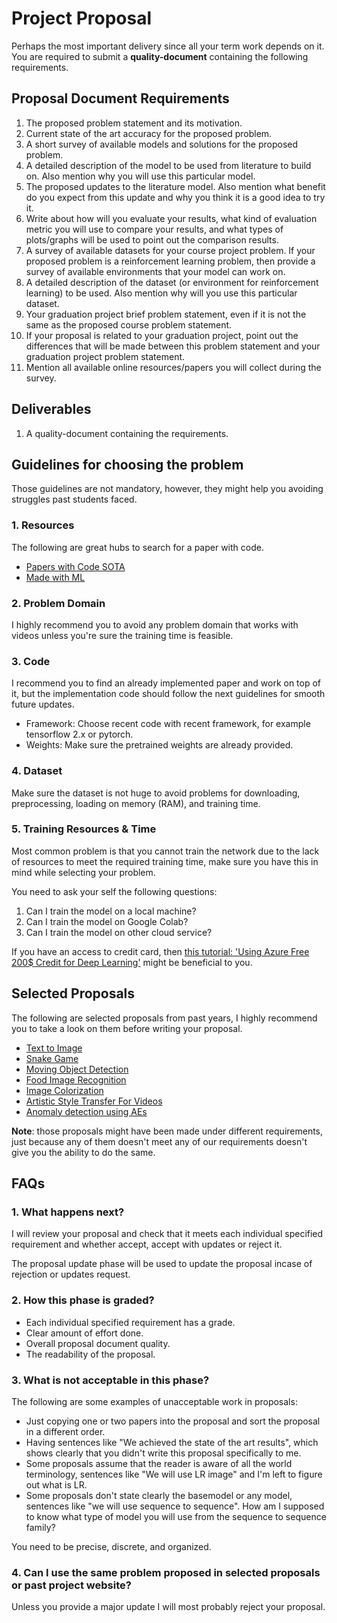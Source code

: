 # Project Proposal

Perhaps the most important delivery since all your term work depends on it. You are required to submit a **quality-document** containing the following requirements.

## Proposal Document Requirements

1. The proposed problem statement and its motivation.
2. Current state of the art accuracy for the proposed problem.
3. A short survey of available models and solutions for the proposed problem.
4. A detailed description of the model to be used from literature to build on. Also mention why you will use this particular model.
5. The proposed updates to the literature model. Also mention what benefit do you expect from this update and why you think it is a good idea to try it.
6. Write about how will you evaluate your results, what kind of evaluation metric you will use to compare your results, and what types of plots/graphs will be used to point out the comparison results.
7. A survey of available datasets for your course project problem. If your proposed problem is a reinforcement learning problem, then provide a survey of available environments that your model can work on.
8. A detailed description of the dataset (or environment for reinforcement learning) to be used. Also mention why will you use this particular dataset.
9. Your graduation project brief problem statement, even if it is not the same as the proposed course problem statement.
10. If your proposal is related to your graduation project, point out the differences that will
be made between this problem statement and your graduation project problem statement.
11. Mention all available online resources/papers you will collect during the survey.

## Deliverables

1. A quality-document containing the requirements.

## Guidelines for choosing the problem

Those guidelines are not mandatory, however, they might help you avoiding struggles past students faced.

### 1. Resources

The following are great hubs to search for a paper with code.

* [Papers with Code SOTA](https://paperswithcode.com/sota)
* [Made with ML](https://madewithml.com/)

### 2. Problem Domain

I highly recommend you to avoid any problem domain that works with videos unless you're sure the training time is feasible.

### 3. Code

I recommend you to find an already implemented paper and work on top of it, but the implementation code should follow the next guidelines for smooth future updates.

* Framework: Choose recent code with recent framework, for example tensorflow 2.x or pytorch.
* Weights: Make sure the pretrained weights are already provided.

### 4. Dataset

Make sure the dataset is not huge to avoid problems for downloading, preprocessing, loading on memory (RAM), and training time.

### 5. Training Resources & Time

Most common problem is that you cannot train the network due to the lack of resources to meet the required training time, make sure you have this in mind while selecting your problem.

You need to ask your self the following questions:

1. Can I train the model on a local machine?
2. Can I train the model on Google Colab?
3. Can I train the model on other cloud service?

If you have an access to credit card, then [this tutorial: 'Using Azure Free 200$ Credit for Deep Learning'](https://youtu.be/EFVU8EnibXw) might be beneficial to you.

## Selected Proposals

The following are selected proposals from past years, I highly recommend you to take a look on them before writing your proposal.

* [Text to Image](assets/selected_proposals/text_to_image.pdf)
* [Snake Game](assets/selected_proposals/snake_game.pdf)
* [Moving Object Detection](assets/selected_proposals/moving_object_detection.pdf)
* [Food Image Recognition](assets/selected_proposals/food_image_recognition.pdf)
* [Image Colorization](assets/selected_proposals/image_colorization.pdf)
* [Artistic Style Transfer For Videos](assets/selected_proposals/style_transfer.pdf)
* [Anomaly detection using AEs](assets/selected_proposals/anomaly_detection.pdf)

**Note**: those proposals might have been made under different requirements, just because any of them doesn't meet any of our requirements doesn't give you the ability to do the same.

## FAQs

### 1. What happens next?

I will review your proposal and check that it meets each individual specified requirement and whether accept, accept with updates or reject it.

The proposal update phase will be used to update the proposal incase of rejection or updates request.

### 2. How this phase is graded?

* Each individual specified requirement has a grade.
* Clear amount of effort done.
* Overall proposal document quality.
* The readability of the proposal.

### 3. What is not acceptable in this phase?

The following are some examples of unacceptable work in proposals:

* Just copying one or two papers into the proposal and sort the proposal in a different order.
* Having sentences like "We achieved the state of the art results", which shows clearly that you didn't write this proposal specifically to me.
* Some proposals assume that the reader is aware of all the world terminology, sentences like "We will use LR image" and I'm left to figure out what is LR.
* Some proposals don't state clearly the basemodel or any model, sentences like "we will use sequence to sequence". How am I supposed to know what type of model you will use from the sequence to sequence family?

You need to be precise, discrete, and organized.

### 4. Can I use the same problem proposed in selected proposals or past project website?

Unless you provide a major update I will most probably reject your proposal.
